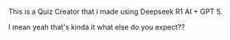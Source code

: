 This is a Quiz Creator that i made using Deepseek R1 AI + GPT 5.

I mean yeah that's kinda it what else do you expect??
